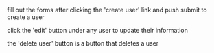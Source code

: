 fill out the forms after clicking the 'create user' link and push submit to create a user

click the 'edit' button under any user to update their information

the 'delete user' button is a button that deletes a user

